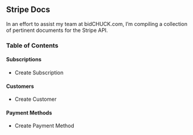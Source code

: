## Stripe Docs
In an effort to assist my team at bidCHUCK.com, I’m compiling a collection of pertinent documents for the Stripe API. 

### Table of Contents
#### Subscriptions
* Create Subscription
#### Customers
* Create Customer
#### Payment Methods
* Create Payment Method
